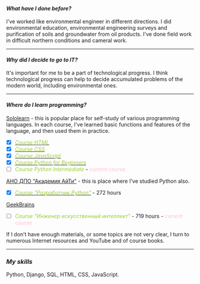 #### _What have I done before?_

I've worked like environmental engineer in different directions.
I did environmental education, environmental engineering surveys 
and purification of soils and groundwater from oil products.
I've done field work in difficult northern conditions and cameral work.

---

#### _Why did I decide to go to IT?_

It's important for me to be a part of technological progress.
I think technological progress can help to decide accumulated
problems of the modern world, including environmental ones.

---

#### _Where do I learn programming?_

[Sololearn] - this is popular place for self-study of various
programming languages. In each course, I've learned basic functions and features of the language, 
and then used them in practice.

- [X] [<font color='yellowgreen'>_Course HTML_</font>](HTML.JPG)
- [X] [<font color='yellowgreen'>_Course CSS_</font>](CSS.JPG) 
- [X] [<font color='yellowgreen'>_Course JavaScript_</font>](JavaScript.JPG) 
- [X] [<font color='yellowgreen'>_Course Python for Beginners_</font>](Python%20for%20Begginers.PNG)
- [ ] <font color='yellowgreen'>_Course Python Intermediate_</font> - <font color='pink'>_current course_</font>

[АНО ДПО "Академия АйТи"] - this is place where I've studied Python also.

- [X] [<font color='yellowgreen'>_Course "Разработчик Python"_</font>](Diploma.pdf) - 272 hours

[GeekBrains]

- [ ] <font color='yellowgreen'>_Course "Инженер искусственный интеллект"_</font> - 719 hours - <font color='pink'>_current course_</font>

If I don’t have enough materials, or some topics are not very clear,
I turn to numerous Internet resources and YouTube and of course books.

---

### _My skills_

Python, Django, SQL, HTML, CSS, JavaScript.

[Sololearn]: <https://www.sololearn.com/home>
[АНО ДПО "Академия АйТи"]: <https://academyit.ru/courses/pp_python/>
[GeekBrains]: <https://gb.ru/geek_university/analyst/ai-engineer-dp>

